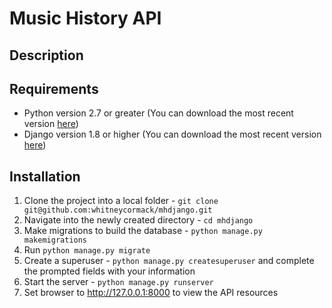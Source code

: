 # Music History API

## Description


## Requirements
* Python version 2.7 or greater (You can download the most recent version [here](https://www.python.org/downloads/))
* Django version 1.8 or higher (You can download the most recent version [here](https://www.djangoproject.com/download/))


## Installation

1. Clone the project into a local folder - `git clone git@github.com:whitneycormack/mhdjango.git`
2. Navigate into the newly created directory - `cd mhdjango`
3. Make migrations to build the database - `python manage.py makemigrations`
4. Run `python manage.py migrate`
5. Create a superuser - `python manage.py createsuperuser` and complete the prompted fields with your information
5. Start the server - `python manage.py runserver`
6. Set browser to http://127.0.0.1:8000 to view the API resources
